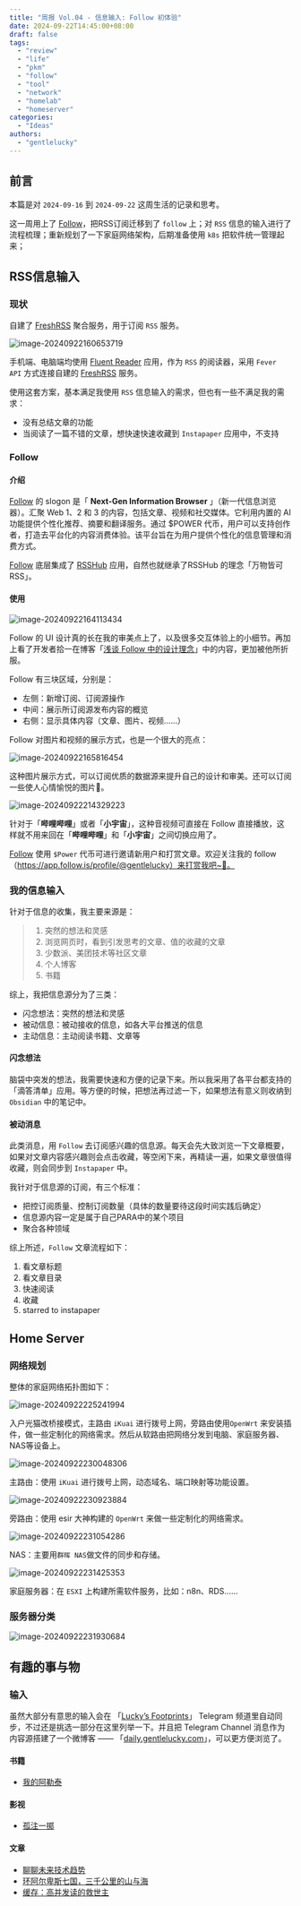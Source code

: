 ```yaml
---
title: "周报 Vol.04 - 信息输入: Follow 初体验"
date: 2024-09-22T14:45:00+08:00
draft: false
tags: 
  - "review"
  - "life"
  - "pkm"
  - "follow"
  - "tool"
  - "network"
  - "homelab"
  - "homeserver"
categories: 
  - "Ideas"
authors:
  - "gentlelucky"
---
```


## 前言

本篇是对  `2024-09-16`  到  `2024-09-22`  这周生活的记录和思考。

这一周用上了 [Follow](https://follow.is/)，把RSS订阅迁移到了 `follow` 上；对 `RSS` 信息的输入进行了流程梳理；重新规划了一下家庭网络架构，后期准备使用 `k8s` 把软件统一管理起来；

## RSS信息输入

### 现状

自建了 [FreshRSS](https://freshrss.org/) 聚合服务，用于订阅 `RSS` 服务。

![image-20240922160653719](https://image.gentlelucky.com/image-20240922160653719.png)

手机端、电脑端均使用 [Fluent Reader](https://hyliu.me/fluent-reader/) 应用，作为 `RSS` 的阅读器，采用 `Fever API` 方式连接自建的 [FreshRSS](https://freshrss.org/) 服务。

使用这套方案，基本满足我使用 `RSS` 信息输入的需求，但也有一些不满足我的需求：

- 没有总结文章的功能
- 当阅读了一篇不错的文章，想快速快速收藏到 `Instapaper` 应用中，不支持

### Follow

#### 介绍

[Follow](https://follow.is/) 的 slogon 是「 **Next-Gen Information Browser** 」（新一代信息浏览器）。汇聚 Web 1、2 和 3 的内容，包括文章、视频和社交媒体。它利用内置的 AI功能提供个性化推荐、摘要和翻译服务。通过 $POWER 代币，用户可以支持创作者，打造去平台化的内容消费体验。该平台旨在为用户提供个性化的信息管理和消费方式。

[Follow](https://follow.is/) 底层集成了 [RSSHub](https://docs.rsshub.app/) 应用，自然也就继承了RSSHub 的理念「万物皆可 RSS」。

#### 使用

![image-20240922164113434](https://image.gentlelucky.com/image-20240922164113434.png)

Follow 的 UI 设计真的长在我的审美点上了，以及很多交互体验上的小细节。再加上看了开发者拾一在博客「[浅谈 Follow 中的设计理念](https://innei.in/posts/design/design-concepts-in-follow-app)」中的内容，更加被他所折服。

Follow 有三块区域，分别是：

- 左侧：新增订阅、订阅源操作
- 中间：展示所订阅源发布内容的概览
- 右侧：显示具体内容（文章、图片、视频......）

Follow 对图片和视频的展示方式，也是一个很大的亮点：

![image-20240922165816454](https://image.gentlelucky.com/image-20240922165816454.png)

这种图片展示方式，可以订阅优质的数据源来提升自己的设计和审美。还可以订阅一些使人心情愉悦的图片🤗。

![image-20240922214329223](https://image.gentlelucky.com/image-20240922214329223.png)

针对于「**哔哩哔哩**」或者「**小宇宙**」，这种音视频可直接在 Follow 直接播放，这样就不用来回在「**哔哩哔哩**」和「**小宇宙**」之间切换应用了。

[Follow](https://follow.is/) 使用 `$Power` 代币可进行邀请新用户和打赏文章。欢迎关注我的 follow（https://app.follow.is/profile/@gentlelucky）来打赏我吧~🤗。

### 我的信息输入

针对于信息的收集，我主要来源是：

> 1. 突然的想法和灵感
> 2. 浏览网页时，看到引发思考的文章、值的收藏的文章
> 3. 少数派、美团技术等社区文章
> 4. 个人博客
> 5. 书籍

综上，我把信息源分为了三类：

- 闪念想法：突然的想法和灵感
- 被动信息：被动接收的信息，如各大平台推送的信息
- 主动信息：主动阅读书籍、文章等

#### 闪念想法

脑袋中突发的想法，我需要快速和方便的记录下来。所以我采用了各平台都支持的「滴答清单」应用。等方便的时候，把想法再过滤一下，如果想法有意义则收纳到 `Obsidian` 中的笔记中。

#### 被动消息

此类消息，用 `Follow` 去订阅感兴趣的信息源。每天会先大致浏览一下文章概要，如果对文章内容感兴趣则会点击收藏，等空闲下来，再精读一遍，如果文章很值得收藏，则会同步到 `Instapaper` 中。

我针对于信息源的订阅，有三个标准：

- 把控订阅质量、控制订阅数量（具体的数量要待这段时间实践后确定）
- 信息源内容一定是属于自己PARA中的某个项目
- 聚合各种领域

综上所述，`Follow` 文章流程如下：

1. 看文章标题
2. 看文章目录
3. 快速阅读
4. 收藏
5. starred to instapaper

## Home Server

### 网络规划

整体的家庭网络拓扑图如下：

![image-20240922225241994](https://image.gentlelucky.com/image-20240922225241994.png)

入户光猫改桥接模式，主路由 `iKuai` 进行拨号上网，旁路由使用`OpenWrt` 来安装插件，做一些定制化的网络需求。然后从软路由把网络分发到电脑、家庭服务器、NAS等设备上。

![image-20240922230048306](https://image.gentlelucky.com/image-20240922230048306.png)

主路由：使用 `iKuai` 进行拨号上网，动态域名、端口映射等功能设置。

![image-20240922230923884](https://image.gentlelucky.com/image-20240922230923884.png)

旁路由：使用 esir 大神构建的 `OpenWrt` 来做一些定制化的网络需求。

![image-20240922231054286](https://image.gentlelucky.com/image-20240922231054286.png)

NAS：主要用`群晖 NAS`做文件的同步和存储。

![image-20240922231425353](https://image.gentlelucky.com/image-20240922231425353.png)

家庭服务器：在 `ESXI` 上构建所需软件服务，比如：n8n、RDS......

### 服务器分类

![image-20240922231930684](https://image.gentlelucky.com/image-20240922231930684.png)



## 有趣的事与物

### 输入

虽然大部分有意思的输入会在 「[Lucky’s Footprints](https://t.me/wxluckya)」 Telegram 频道里自动同步，不过还是挑选一部分在这里列举一下。并且把 Telegram Channel 消息作为内容源搭建了一个微博客 —— 「[daily.gentlelucky.com](https://daily.gentlelucky.com/)」，可以更方便浏览了。

#### 书籍

- [我的阿勒泰](https://book.douban.com/subject/35552619/)

#### 影视

- [孤注一掷](https://movie.douban.com/subject/35267224/)

#### 文章

- [聊聊未来技术趋势](https://tw93.fun/2024-09-09/future.html)
- [环阿尔卑斯七国，三千公里的山与海](https://sspai.com/post/91374)
- [缓存：高并发读的救世主](https://www.codesky.me/archives/cache-intro.wind)
